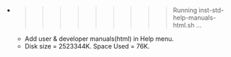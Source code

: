 * >>>>>>>>> Running inst-std-help-manuals-html.sh ...
  * Add user & developer manuals(html) in Help menu.
  * Disk size = 2523344K. Space Used = 76K.
